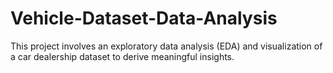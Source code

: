 # Vehicle-Dataset-Data-Analysis
This project involves an exploratory data analysis (EDA) and visualization of a car dealership dataset to derive meaningful insights. 
